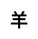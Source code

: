 ---
title: 羊
layout: dream_interpretation/kind_single
description: 解梦 - 动物 - 羊.
js: []
css: ["css/luck/dream_interpretation/dream_interpretation.css"]
---